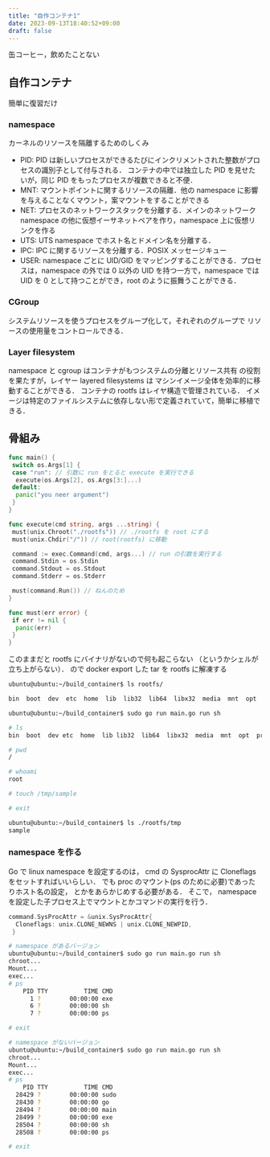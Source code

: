 ```yaml
---
title: "自作コンテナ1"
date: 2023-09-13T18:40:52+09:00
draft: false
---
```


缶コーヒー，飲めたことない

## 自作コンテナ

簡単に復習だけ

### namespace

カーネルのリソースを隔離するためのしくみ

- PID: PID は新しいプロセスができるたびにインクリメントされた整数がプロセスの識別子として付与される．
コンテナの中では独立した PID を見せたいが，同じ PID をもったプロセスが複数できると不便．
- MNT: マウントポイントに関するリソースの隔離．他の namespace に影響を与えることなくマウント，案マウントをすることができる
- NET: プロセスのネットワークスタックを分離する．メインのネットワーク namespace の他に仮想イーサネットペアを作り，namespace 上に仮想リンクを作る
- UTS: UTS namespace でホスト名とドメイン名を分離する．
- IPC: IPC に関するリソースを分離する．POSIX メッセージキュー
- USER: namespace ごとに UID/GID をマッピングすることができる．プロセスは，namespace の外では 0 以外の UID を持つ一方で，namespace では UID を 0 として持つことができ，root のように振舞うことができる．

### CGroup

システムリソースを使うプロセスをグループ化して，それぞれのグループで
リソースの使用量をコントロールできる．

### Layer filesystem

namespace と cgroup はコンテナがもつシステムの分離とリソース共有
の役割を果たすが，レイヤー layered filesystems は
マシンイメージ全体を効率的に移動することができる．
コンテナの rootfs はレイヤ構造で管理されている．
イメージは特定のファイルシステムに依存しない形で定義されていて，簡単に移植できる．

## 骨組み

```go
func main() {
 switch os.Args[1] {
 case "run": // 引数に run をとると execute を実行できる
  execute(os.Args[2], os.Args[3:]...)
 default:
  panic("you neer argument")
 }
}

func execute(cmd string, args ...string) {
 must(unix.Chroot("./rootfs")) // ./rootfs を root にする
 must(unix.Chdir("/")) // root(rootfs) に移動

 command := exec.Command(cmd, args...) // run の引数を実行する
 command.Stdin = os.Stdin
 command.Stdout = os.Stdout
 command.Stderr = os.Stderr

 must(command.Run()) // ねんのため
}

func must(err error) {
 if err != nil {
  panic(err)
 }
}
```

このままだと rootfs にバイナリがないので何も起こらない
（というかシェルが立ち上がらない）．
ので docker export した tar を rootfs に解凍する

```bash
ubuntu@ubuntu:~/build_container$ ls rootfs/

bin  boot  dev  etc  home  lib  lib32  lib64  libx32  media  mnt  opt  proc  root  run  sbin  srv  sys  tmp  usr  var

```

```bash
ubuntu@ubuntu:~/build_container$ sudo go run main.go run sh

# ls
bin  boot  dev etc  home  lib lib32  lib64  libx32  media  mnt  opt  proc  root  run sbin  srv  sys tmp  usr  var

# pwd
/

# whoami
root

# touch /tmp/sample

# exit

ubuntu@ubuntu:~/build_container$ ls ./rootfs/tmp
sample
```

### namespace を作る

Go で linux namespace を設定するのは，
cmd の SysprocAttr に Cloneflags をセットすればいいらしい．
でも proc のマウント(ps のために必要)であったりホスト名の設定，
とかをあらかじめする必要がある．
そこで， namespace を設定した子プロセス上でマウントとかコマンドの実行を行う．

```go
command.SysProcAttr = &unix.SysProcAttr{
  Cloneflags: unix.CLONE_NEWNS | unix.CLONE_NEWPID,
 }
```

```bash
# namespace があるバージョン
ubuntu@ubuntu:~/build_container$ sudo go run main.go run sh
chroot...
Mount...
exec...
# ps
    PID TTY          TIME CMD
      1 ?        00:00:00 exe
      6 ?        00:00:00 sh
      7 ?        00:00:00 ps

# exit

# namespace がないバージョン
ubuntu@ubuntu:~/build_container$ sudo go run main.go run sh
chroot...
Mount...
exec...
# ps
    PID TTY          TIME CMD
  28429 ?        00:00:00 sudo
  28430 ?        00:00:00 go
  28494 ?        00:00:00 main
  28499 ?        00:00:00 exe
  28504 ?        00:00:00 sh
  28508 ?        00:00:00 ps

# exit

```
